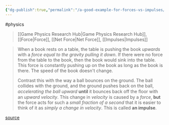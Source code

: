 ```yaml
---
{"dg-publish":true,"permalink":"/a-good-example-for-forces-vs-impulses/","dgHomeLink":true,"dgPassFrontmatter":false}
---
```


#physics 
> [[Game Physics Research Hub|Game Physics Research Hub]], [[Force|Force]], [[Net Force|Net Force]], [[Impulses|Impulses]]

> When a book rests on a table, the table is pushing the book *upwards* with a *force equal to the gravity pulling it down*. If there were no force from the table to the book, then the book would sink into the table. This force is constantly pushing up on the book as long as the book is there. The speed of the book doesn't change. 
> 
> Contrast this with the way a ball bounces on the ground. The ball collides with the ground, and the ground pushes back on the ball, *accelerating the ball upward* **until** it bounces back off the ﬂoor with an *upward velocity*. This change in *velocity* is caused by a *force*, **but** the force acts for such a *small fraction of a second* that it is easier to think of it as *simply a change in velocity*. This is called **an impulse**.

[source](https://learning.oreilly.com/library/view/game-physics-engine/9780123819765/chapter-15.html#:-:text=7When%20a%20book%20rests%20on%20a%20t,his%20is%20called%20an%20impulse.)
